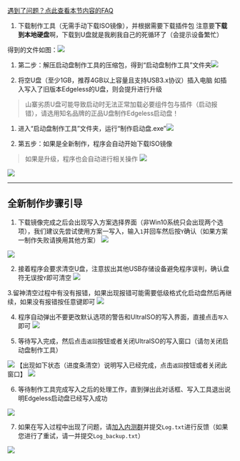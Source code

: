 [遇到了问题？点此查看本节内容的FAQ](../faq/fail2burn.md)


1. 下载制作工具（无需手动下载ISO镜像），并根据需要下载插件包
注意要**下载到本地硬盘**啊，下载到U盘就是我刷我自己的死循环了（会提示设备繁忙）


得到的文件如图：![](https://cloud.edgeless.top/picbed/wiki/images/picture1.png)


1. 第二步：解压启动盘制作工具的压缩包，得到“启动盘制作工具”文件夹![](https://cloud.edgeless.top/picbed/wiki/images/picture2.png)


1. 将空U盘（至少1GB，推荐4GB以上容量且支持USB3.x协议）插入电脑
如插入写入了旧版本Edgeless的U盘，则会提升进行升级

>山寨劣质U盘可能导致启动时无法正常加载必要组件包与插件（启动报错），请选用知名品牌的正品U盘制作Edgeless启动盘！


1. 进入“启动盘制作工具”文件夹，运行“制作启动盘.exe”![](https://cloud.edgeless.top/picbed/wiki/images/4.png)


1. 第五步：如果是全新制作，程序会自动开始下载ISO镜像
> 如果是升级，程序也会自动进行相关操作
![](https://cloud.edgeless.top/picbed/wiki/images/screenshot_1584627944381.png)

![](https://cloud.edgeless.top/picbed/wiki/images/screenshot_1584627897300.png)



*****

## 全新制作步骤引导
1. 下载镜像完成之后会出现写入方案选择界面（非Win10系统只会出现两个选项），我们建议先尝试使用方案一写入，输入`1`并回车然后按`Y`确认（如果方案一制作失败请换用其他方案）
![](https://cloud.edgeless.top/picbed/wiki/images/screenshot_1584628113377.png)

![](https://cloud.edgeless.top/picbed/wiki/images/screenshot_1584628357285.png)

2. 接着程序会要求清空U盘，注意拔出其他USB存储设备避免程序误判，确认盘符无误按`Y`即可清空
![](https://cloud.edgeless.top/picbed/wiki/images/screenshot_1584628598611.png)

3.留神清空过程中有没有报错，如果出现报错可能需要低级格式化启动盘然后再继续，如果没有报错按任意键即可
![](https://cloud.edgeless.top/picbed/wiki/images/screenshot_1584628750424.png)

4. 程序自动弹出不要更改默认选项的警告和UltraISO的写入界面，直接点击`写入`即可
![](https://cloud.edgeless.top/picbed/wiki/images/screenshot_1584629113152.png)

5. 等待写入完成，然后点击`返回`按钮或者关闭UltraISO的写入窗口（请勿关闭启动盘制作工具）

![](https://cloud.edgeless.top/picbed/wiki/images/screenshot_1584629202568.png)
【出现如下状态（进度条清空）说明写入已经完成，点击`返回`按钮或者关闭此窗口】
![](https://cloud.edgeless.top/picbed/wiki/images/screenshot_1584629274637.png)

6. 等待制作工具完成写入之后的处理工作，直到弹出此对话框、写入工具退出说明Edgeless启动盘已经写入成功

![](https://cloud.edgeless.top/picbed/wiki/images/screenshot_1584629428509.png)

7. 如果在写入过程中出现了问题，请[加入内测群](https://home.edgeless.top/jump/qqg.html)并提交`Log.txt`进行反馈（如果您进行了重试，请一并提交`Log_backup.txt`）

![](https://cloud.edgeless.top/picbed/wiki/images/screenshot_1584629646552.png)